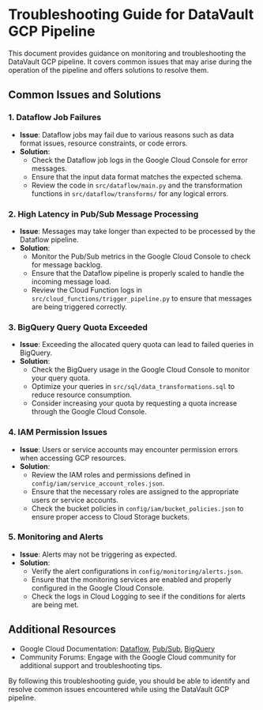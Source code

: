 # Troubleshooting Guide for DataVault GCP Pipeline

This document provides guidance on monitoring and troubleshooting the DataVault GCP pipeline. It covers common issues that may arise during the operation of the pipeline and offers solutions to resolve them.

## Common Issues and Solutions

### 1. Dataflow Job Failures
- **Issue**: Dataflow jobs may fail due to various reasons such as data format issues, resource constraints, or code errors.
- **Solution**: 
  - Check the Dataflow job logs in the Google Cloud Console for error messages.
  - Ensure that the input data format matches the expected schema.
  - Review the code in `src/dataflow/main.py` and the transformation functions in `src/dataflow/transforms/` for any logical errors.

### 2. High Latency in Pub/Sub Message Processing
- **Issue**: Messages may take longer than expected to be processed by the Dataflow pipeline.
- **Solution**: 
  - Monitor the Pub/Sub metrics in the Google Cloud Console to check for message backlog.
  - Ensure that the Dataflow pipeline is properly scaled to handle the incoming message load.
  - Review the Cloud Function logs in `src/cloud_functions/trigger_pipeline.py` to ensure that messages are being triggered correctly.

### 3. BigQuery Query Quota Exceeded
- **Issue**: Exceeding the allocated query quota can lead to failed queries in BigQuery.
- **Solution**: 
  - Check the BigQuery usage in the Google Cloud Console to monitor your query quota.
  - Optimize your queries in `src/sql/data_transformations.sql` to reduce resource consumption.
  - Consider increasing your quota by requesting a quota increase through the Google Cloud Console.

### 4. IAM Permission Issues
- **Issue**: Users or service accounts may encounter permission errors when accessing GCP resources.
- **Solution**: 
  - Review the IAM roles and permissions defined in `config/iam/service_account_roles.json`.
  - Ensure that the necessary roles are assigned to the appropriate users or service accounts.
  - Check the bucket policies in `config/iam/bucket_policies.json` to ensure proper access to Cloud Storage buckets.

### 5. Monitoring and Alerts
- **Issue**: Alerts may not be triggering as expected.
- **Solution**: 
  - Verify the alert configurations in `config/monitoring/alerts.json`.
  - Ensure that the monitoring services are enabled and properly configured in the Google Cloud Console.
  - Check the logs in Cloud Logging to see if the conditions for alerts are being met.

## Additional Resources
- Google Cloud Documentation: [Dataflow](https://cloud.google.com/dataflow/docs), [Pub/Sub](https://cloud.google.com/pubsub/docs), [BigQuery](https://cloud.google.com/bigquery/docs)
- Community Forums: Engage with the Google Cloud community for additional support and troubleshooting tips.

By following this troubleshooting guide, you should be able to identify and resolve common issues encountered while using the DataVault GCP pipeline.